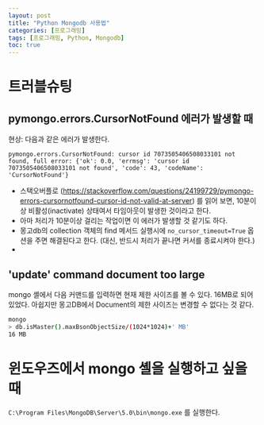 ```yaml
---
layout: post
title: "Python Mongodb 사용법"
categories: [프로그래밍]
tags: [프로그래밍, Python, Mongodb]
toc: true
---
```




# 트러블슈팅
## pymongo.errors.CursorNotFound 에러가 발생할 때 
현상: 다음과 같은 에러가 발생한다.   

```
pymongo.errors.CursorNotFound: cursor id 7073505406508033101 not found, full error: {'ok': 0.0, 'errmsg': 'cursor id 7073505406508033101 not found', 'code': 43, 'codeName': 'CursorNotFound'}
```

- 스택오버플로 (https://stackoverflow.com/questions/24199729/pymongo-errors-cursornotfound-cursor-id-not-valid-at-server) 를 읽어 보면, 10분이상 비활성(inactivate) 상태여서 타임아웃이 발생한 것이라고 한다. 
- 아마 처리가 10분이상 걸리는 작업이면 이 에러가 발생할 것 같기도 하다. 
- 몽고db의 collection 객체의 find 메서드 실행시에 `no_cursor_timeout=True` 옵션을 주면 해결된다고 한다. (대신, 반드시 처리가 끝나면 커서를 종료시켜야 한다.)
- 

## 'update' command document too large 
mongo 셸에서 다음 커맨드를 입력하면 현재 제한 사이즈를 볼 수 있다. 16MB로 되어 있었다. 아쉽지만 몽고DB에서 Document의 제한 사이즈는 변경할 수 없다는 것 같다. 

```sh
mongo
> db.isMaster().maxBsonObjectSize/(1024*1024)+' MB'
16 MB
```

# 윈도우즈에서 mongo 셸을 실행하고 싶을 때 
`C:\Program Files\MongoDB\Server\5.0\bin\mongo.exe` 를 실행한다. 